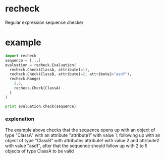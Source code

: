 # recheck
Regular expression sequence checker

# example

```python
import recheck
sequence = [...]
evaluation = recheck.Evaluation(
  recheck.Check(ClassA, attribute1=1),
  recheck.Check(ClassB, attribute1=2, attribute2="asdf"),
  recheck.Range(
    2,5,
    recheck.Check(ClassA)
  )
)

print evaluation.check(sequence)
```
### explenation
The example above checks that the sequence opens up with an object of type "ClassA" with an attribute "attribute1" with value 1,
following up with an object of type "ClassB" with attributes attribute1 with value 2 and attribute2 with value "asdf",
after that the sequence should follow up with 2 to 5 objects of type ClassA to be valid
